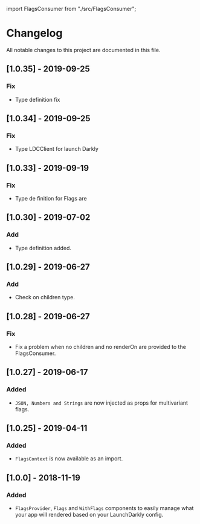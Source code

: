 import FlagsConsumer from "./src/FlagsConsumer";

# Changelog
All notable changes to this project are documented in this file.

## [1.0.35] - 2019-09-25
### Fix
- Type definition fix

## [1.0.34] - 2019-09-25
### Fix
- Type LDCClient for launch Darkly

## [1.0.33] - 2019-09-19
### Fix
- Type de finition for Flags are

## [1.0.30] - 2019-07-02
### Add
- Type definition added.

## [1.0.29] - 2019-06-27
### Add
- Check on children type.

## [1.0.28] - 2019-06-27
### Fix
- Fix a problem when no children and no renderOn are provided to the FlagsConsumer.

## [1.0.27] - 2019-06-17
### Added
- `JSON, Numbers and Strings` are now injected as props for multivariant flags.

## [1.0.25] - 2019-04-11
### Added
- `FlagsContext` is now available as an import.

## [1.0.0] - 2018-11-19
### Added
- `FlagsProvider`, `Flags` and `WithFlags` components to easily manage what your app will rendered based on your LaunchDarkly config.

